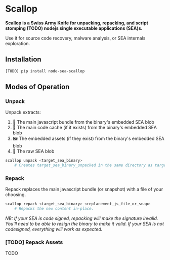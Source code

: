 # Scallop

**Scallop is a Swiss Army Knife for unpacking, repacking, and script stomping (TODO) nodejs single executable applications (SEA)s.**

Use it for source code recovery, malware analysis, or SEA internals exploration.

## Installation

```bash
[TODO] pip install node-sea-scallop
```

## Modes of Operation

### Unpack

Unpack extracts:
1. 🤖 The main javascript bundle from the binary's embedded SEA blob
2. 💾 The main code cache (if it exists) from the binary's embedded SEA blob
3. 🖼️ The embedded assets (if they exist) from the binary's embedded SEA blob
4. 🥩 The raw SEA blob

```bash
scallop unpack <target_sea_binary>
    # Creates target_sea_binary_unpacked in the same directory as target_sea_binary
```

### Repack

Repack replaces the main javascript bundle (or snapshot) with a file of your choosing.

```bash
scallop repack <target_sea_binary> <replacement_js_file_or_snap>
    # Repacks the new content in-place.
```

*NB: If your SEA is code signed, repacking will make the signature invalid. You'll need to be able to resign the binary to make it valid. If your SEA is not codesigned, everything will work as expected.*

### [TODO] Repack Assets

TODO